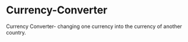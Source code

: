 # Currency-Converter
Currency Converter- changing one currency into the currency of another country.
